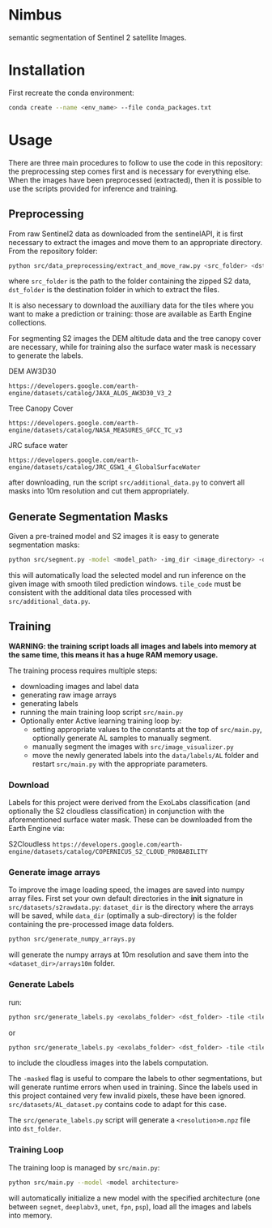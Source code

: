 # Nimbus

semantic segmentation of Sentinel 2 satellite Images.

# Installation

First recreate the conda environment:
```bash
conda create --name <env_name> --file conda_packages.txt
```
# Usage

There are three main procedures to follow to use the code in this repository: the preprocessing step comes first and is necessary for everything else.
When the images have been preprocessed (extracted), then it is possible to use the scripts provided for inference and training.

## Preprocessing

From raw Sentinel2 data as downloaded from the sentinelAPI, it is first necessary to extract the images and move them to an appropriate directory. 
From the repository folder:

```bash
python src/data_preprocessing/extract_and_move_raw.py <src_folder> <dst_folder>
```
where `src_folder` is the path to the folder containing the zipped S2 data, `dst_folder` is the destination folder in which to extract the files.

It is also necessary to download the auxilliary data for the tiles where you want to make a prediction or training: those are available as Earth Engine collections.

For segmenting S2 images the DEM altitude data and the tree canopy cover are necessary, while for training also the surface water mask is necessary to generate the labels.

DEM AW3D30

`https://developers.google.com/earth-engine/datasets/catalog/JAXA_ALOS_AW3D30_V3_2`

Tree Canopy Cover

`https://developers.google.com/earth-engine/datasets/catalog/NASA_MEASURES_GFCC_TC_v3`

JRC suface water

`https://developers.google.com/earth-engine/datasets/catalog/JRC_GSW1_4_GlobalSurfaceWater`

after downloading, run the script `src/additional_data.py` to convert all masks into 10m resolution and cut them appropriately.

## Generate Segmentation Masks

Given a pre-trained model and S2 images it is easy to generate segmentation masks:

```bash
python src/segment.py -model <model_path> -img_dir <image_directory> -out <out_path> -tile <tile_code>
```

this will automatically load the selected model and run inference on the given image with smooth tiled prediction windows. `tile_code` must be consistent with the additional data tiles processed with `src/additional_data.py`.

## Training

**WARNING: the training script loads all images and labels into memory at the same time, this means it has a huge RAM memory usage.**

The training process requires multiple steps:
 - downloading images and label data
 - generating raw image arrays
 - generating labels
 - running the main training loop script `src/main.py`
 - Optionally enter Active learning training loop by:
   - setting appropriate values to the constants at the top of `src/main.py`, optionally generate AL samples to manually segment.
   - manually segment the images with `src/image_visualizer.py`
   - move the newly generated labels into the `data/labels/AL` folder and restart `src/main.py` with the appropriate parameters.

### Download
Labels for this project were derived from the ExoLabs classification (and optionally the S2 cloudless classification) in conjunction with the aforementioned surface water mask. These can be downloaded from the Earth Engine via:


S2Cloudless
`https://developers.google.com/earth-engine/datasets/catalog/COPERNICUS_S2_CLOUD_PROBABILITY`



### Generate image arrays
To improve the image loading speed, the images are saved into numpy array files. First set your own default directories in the __init__ signature in `src/datasets/s2rawdata.py`: `dataset_dir` is the directory where the arrays will be saved, while `data_dir` (optimally a sub-directory) is the folder containing the pre-processed image data folders.

```bash
python src/generate_numpy_arrays.py
```
will generate the numpy arrays at 10m resolution and save them into the `<dataset_dir>/arrays10m` folder.

### Generate Labels

run:

```bash
python src/generate_labels.py <exolabs_folder> <dst_folder> -tile <tile_code>
```

or

```bash
python src/generate_labels.py <exolabs_folder> <dst_folder> -tile <tile_code> -cloudless_folder <cloudless_folder>
```
to include the cloudless images into the labels computation.

The `-masked` flag is useful to compare the labels to other segmentations, but will generate runtime errors when used in training. Since the labels used in this project contained very few invalid pixels, these have been ignored. `src/datasets/AL_dataset.py` contains code to adapt for this case.

The `src/generate_labels.py` script will generate a `<resolution>m.npz` file into `dst_folder`.

### Training Loop

The training loop is managed by `src/main.py`:

```bash
python src/main.py --model <model architecture>
```
will automatically initialize a new model with the specified architecture (one between `segnet`, `deeplabv3`, `unet`, `fpn`, `psp`), load all the images and labels into memory.